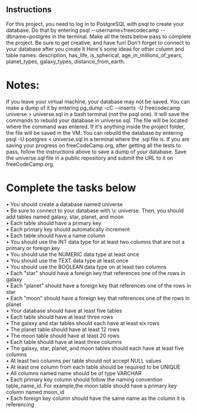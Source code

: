 ## Instructions
For this project, you need to log in to PostgreSQL with psql to create your database. 
Do that by entering psql --username=freecodecamp --dbname=postgres in the terminal. Make all the tests below 
pass to complete the project. Be sure to get creative, and have fun!
Don't forget to connect to your database after you create it 
Here's some ideas for other column and table names: description, has_life, is_spherical, age_in_millions_of_years, planet_types, galaxy_types, distance_from_earth.
# Notes:
If you leave your virtual machine, your database may not be saved. You can make a dump of it by entering pg_dump -cC --inserts -U freecodecamp universe > universe.sql in a bash terminal (not the psql one). 
It will save the commands to rebuild your database in universe.sql. The file will be located where the command was entered. 
If it's anything inside the project folder, the file will be saved in the VM. You can rebuild the database by entering psql -U postgres < universe.sql in a terminal where the .sql file is.
If you are saving your progress on freeCodeCamp.org, after getting all the tests to pass, follow the instructions above to save a dump of your database. Save the universe.sql file in a public repository and 
submit the URL to it on freeCodeCamp.org.
# Complete the tasks below
• You should create a database named universe <br>
• Be sure to connect to your database with \c universe. Then, you should add tables named galaxy, star, planet, and moon<br>
• Each table should have a primary key<br>
• Each primary key should automatically increment<br>
• Each table should have a name column<br>
• You should use the INT data type for at least two columns that are not a primary or foreign key<br>
• You should use the NUMERIC data type at least once<br>
• You should use the TEXT data type at least once<br>
• You should use the BOOLEAN data type on at least two columns<br>
• Each "star" should have a foreign key that references one of the rows in galaxy<br>
• Each "planet" should have a foreign key that references one of the rows in star<br>
• Each "moon" should have a foreign key that references one of the rows in planet<br>
• Your database should have at least five tables<br>
• Each table should have at least three rows<br>
• The galaxy and star tables should each have at least six rows<br>
• The planet table should have at least 12 rows<br>
• The moon table should have at least 20 rows<br>
• Each table should have at least three columns<br>
• The galaxy, star, planet, and moon tables should each have at least five columns<br>
• At least two columns per table should not accept NULL values<br>
• At least one column from each table should be required to be UNIQUE<br>
• All columns named name should be of type VARCHAR<br>
• Each primary key column should follow the naming convention table_name_id. For example,the moon table should have a primary key column named moon_id<br>
• Each foreign key column should have the same name as the column it is referencing<br>
